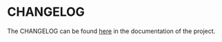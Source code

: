 # CHANGELOG

The CHANGELOG can be found [here](https://smash-transport.github.io/smash-vhlle-hybrid/latest/user/CHANGELOG/) in the documentation of the project.